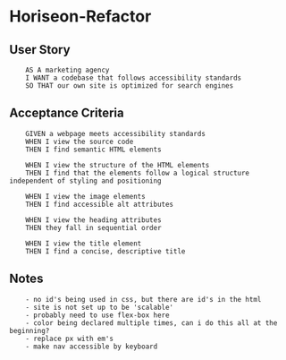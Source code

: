 # Horiseon-Refactor

## User Story

        AS A marketing agency
        I WANT a codebase that follows accessibility standards
        SO THAT our own site is optimized for search engines

## Acceptance Criteria

        GIVEN a webpage meets accessibility standards
        WHEN I view the source code
        THEN I find semantic HTML elements

        WHEN I view the structure of the HTML elements
        THEN I find that the elements follow a logical structure independent of styling and positioning

        WHEN I view the image elements
        THEN I find accessible alt attributes

        WHEN I view the heading attributes
        THEN they fall in sequential order

        WHEN I view the title element
        THEN I find a concise, descriptive title

## Notes

        - no id's being used in css, but there are id's in the html
        - site is not set up to be 'scalable'
        - probably need to use flex-box here
        - color being declared multiple times, can i do this all at the beginning?
        - replace px with em's
        - make nav accessible by keyboard

